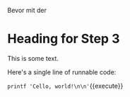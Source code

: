 Bevor mit der

# Heading for Step 3

This is some text.

Here's a single line of runnable code:

`printf 'Cello, world!\n\n'`{{execute}}
